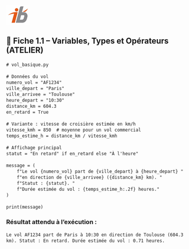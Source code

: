![Logo](images\logo.png)


## 🧩 Fiche 1.1 – Variables, Types et Opérateurs (ATELIER)

```
# vol_basique.py

# Données du vol
numero_vol = "AF1234"
ville_depart = "Paris"
ville_arrivee = "Toulouse"
heure_depart = "10:30"
distance_km = 604.3
en_retard = True

# Variante : vitesse de croisière estimée en km/h
vitesse_kmh = 850  # moyenne pour un vol commercial
temps_estime_h = distance_km / vitesse_kmh

# Affichage principal
statut = "En retard" if en_retard else "À l'heure"

message = (
    f"Le vol {numero_vol} part de {ville_depart} à {heure_depart} "
    f"en direction de {ville_arrivee} ({distance_km} km). "
    f"Statut : {statut}. "
    f"Durée estimée du vol : {temps_estime_h:.2f} heures."
)

print(message)
```

### Résultat attendu à l’exécution :

```
Le vol AF1234 part de Paris à 10:30 en direction de Toulouse (604.3 km). Statut : En retard. Durée estimée du vol : 0.71 heures.
```
